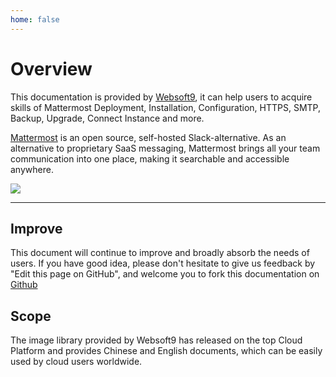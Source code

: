 ```yaml
---
home: false
---
```


# Overview

This documentation is provided by [Websoft9](https://www.websoft9.com/), it can help users to acquire skills of Mattermost Deployment, Installation, Configuration, HTTPS, SMTP, Backup, Upgrade, Connect Instance and more.

[Mattermost](https://mattermost.com/) is an open source, self-hosted Slack-alternative. As an alternative to proprietary SaaS messaging, Mattermost brings all your team communication into one place, making it searchable and accessible anywhere.

![](https://ucarecdn.com/8cd90d9d-8902-4845-a15b-f4664e5fcfb3/-/format/auto/-/quality/lighter/-/max_icc_size/10/-/resize/1288x/)

---

## Improve

This document will continue to improve and broadly absorb the needs of users. If you have good idea, please don't hesitate to give us feedback by "Edit this page on GitHub", and welcome you to fork this documentation on [Github](https://github.com/Websoft9/ansible-mattermost)

## Scope

The image library provided by Websoft9 has released on the top Cloud Platform and provides Chinese and English documents, which can be easily used by cloud users worldwide.